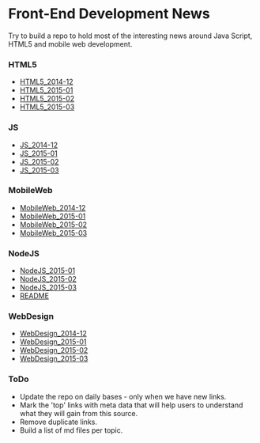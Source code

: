 Front-End Development News
==========================
Try to build a repo to hold most of the interesting news around Java Script, HTML5 and mobile web development.

### HTML5
* [HTML5_2014-12](https://github.com/greenido/JavaScript-News/blob/master/HTML5_2014-12.md)
* [HTML5_2015-01](https://github.com/greenido/JavaScript-News/blob/master/HTML5_2015-01.md)
* [HTML5_2015-02](https://github.com/greenido/JavaScript-News/blob/master/HTML5_2015-02.md)
* [HTML5_2015-03](https://github.com/greenido/JavaScript-News/blob/master/HTML5_2015-03.md)

### JS
* [JS_2014-12](https://github.com/greenido/JavaScript-News/blob/master/JS_2014-12.md)
* [JS_2015-01](https://github.com/greenido/JavaScript-News/blob/master/JS_2015-01.md)
* [JS_2015-02](https://github.com/greenido/JavaScript-News/blob/master/JS_2015-02.md)
* [JS_2015-03](https://github.com/greenido/JavaScript-News/blob/master/JS_2015-03.md)

### MobileWeb
* [MobileWeb_2014-12](https://github.com/greenido/JavaScript-News/blob/master/MobileWeb_2014-12.md)
* [MobileWeb_2015-01](https://github.com/greenido/JavaScript-News/blob/master/MobileWeb_2015-01.md)
* [MobileWeb_2015-02](https://github.com/greenido/JavaScript-News/blob/master/MobileWeb_2015-02.md)
* [MobileWeb_2015-03](https://github.com/greenido/JavaScript-News/blob/master/MobileWeb_2015-03.md)

### NodeJS
* [NodeJS_2015-01](https://github.com/greenido/JavaScript-News/blob/master/NodeJS_2015-01.md)
* [NodeJS_2015-02](https://github.com/greenido/JavaScript-News/blob/master/NodeJS_2015-02.md)
* [NodeJS_2015-03](https://github.com/greenido/JavaScript-News/blob/master/NodeJS_2015-03.md)
* [README](https://github.com/greenido/JavaScript-News/blob/master/README.md)

### WebDesign
* [WebDesign_2014-12](https://github.com/greenido/JavaScript-News/blob/master/WebDesign_2014-12.md)
* [WebDesign_2015-01](https://github.com/greenido/JavaScript-News/blob/master/WebDesign_2015-01.md)
* [WebDesign_2015-02](https://github.com/greenido/JavaScript-News/blob/master/WebDesign_2015-02.md)
* [WebDesign_2015-03](https://github.com/greenido/JavaScript-News/blob/master/WebDesign_2015-03.md)


### ToDo
  * Update the repo on daily bases - only when we have new links.
  * Mark the 'top' links with meta data that will help users to understand what they will gain from this source.
  * Remove duplicate links.
  * Build a list of md files per topic.
